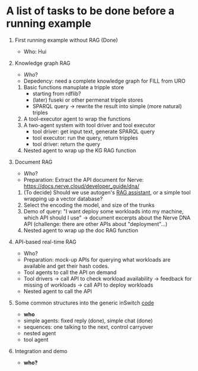# A list of tasks to be done before a running example

1. First running example without RAG (Done)
    - Who: Hui
2. Knowledge graph RAG
    - *Who*?
    - Depedency: need a complete knowledge graph for FILL from URO
    1. Basic functions manuplate a tripple store
        - starting from rdflib?
        - (later) fuseki or other permenat tripple stores
        - SPARQL query -> rewrite the result into simple (more natural) triples
    2. A tool-executor agent to wrap the functions
    3. A two-agent system with tool driver and tool executor
        - tool driver: get input text, generate SPARQL query
        - tool executor: run the query, return tripples
        - tool driver: return the query
    4. Nested agent to wrap up the KG RAG function
    
3. Document RAG
    - *Who*?
    - Preparation: Extract the API document for Nerve: https://docs.nerve.cloud/developer_guide/dna/
    1. (To decide) Should we use autogen's [RAG assistant](https://microsoft.github.io/autogen/0.2/blog/2023/10/18/RetrieveChat/), or a simple tool wrapping up a vector database?
    2. Select the encoding the model, and size of the trunks
    3. Demo of query: "I want deploy some workloads into my machine, which API should I use" -> document excerpts about the Nerve DNA API (challenge: there are other APIs about "deployment"...)
    4. Nested agent to wrap up the doc RAG function

4. API-based real-time RAG
    - Who?
    - Preparation: mock-up APIs for querying what workloads are available and get their hash codes.
    - Tool agents to call the API on demand
    - Tool drivers -> call API to check workload availability -> feedback for missing of workloads -> call API to deploy workloads
    - Nested agent to call the API

5. Some common structures into the generic inSwitch [code](../../inswitch/)
    - **who**
    - simple agents: fixed reply (done), simple chat (done)
    - sequences: one talking to the next, control carryover
    - nested agent
    - tool agent
5. Integration and demo
    - **who?**


